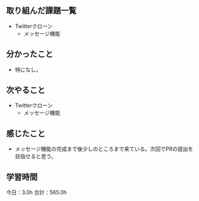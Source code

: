 ## 取り組んだ課題一覧
*  Twitterクローン
   * メッセージ機能
## 分かったこと
* 特になし。
  
    
    

## 次やること
*  Twitterクローン
   * メッセージ機能
## 感じたこと
* メッセージ機能の完成まで後少しのところまで来ている。次回でPRの提出を目指せると思う。
 
## 学習時間
今日：3.0h
合計：565.0h
